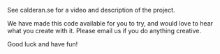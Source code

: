 See calderan.se for a video and description of the project.

We have made this code available for you to try, and would love to hear what you create with it. Please email us if you do anything creative.

Good luck and have fun!
